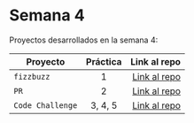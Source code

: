 # Semana 4 

Proyectos desarrollados en la semana 4:

| Proyecto | Práctica | Link al repo |
| ------------- |:-------------:| -----:|
|`fizzbuzz`|1|[Link al repo](https://github.com/carlos0318/fizzbuzz)|
|`PR`|2|[Link al repo](https://github.com/carlos0318/fizzbuzz-1)|
|`Code Challenge`|3, 4, 5|[Link al repo](https://github.com/carlos0318/code-challenge)|
